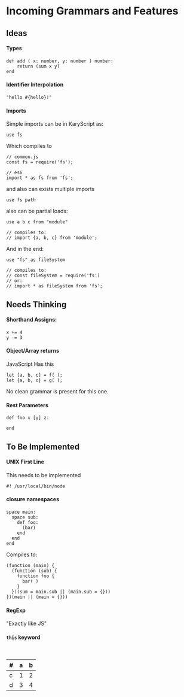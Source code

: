 
# Incoming Grammars and Features
## Ideas
#### Types
```
def add ( x: number, y: number ) number: 
    return (sum x y)
end
```

#### Identifier Interpolation

```
"hello #{hello}!"
```
#### Imports
Simple imports can be in KaryScript as:

```
use fs
```

Which compiles to

```
// common.js
const fs = require('fs');

// es6
import * as fs from 'fs';
```

and also can exists multiple imports

```
use fs path
```

also can be partial loads:

```
use a b c from "module"

// compiles to:
// import {a, b, c} from 'module';
```

And in the end:

```
use "fs" as fileSystem

// compiles to:
// const fileSystem = require('fs')
// or:
// import * as fileSystem from 'fs';
```

## Needs Thinking

#### Shorthand Assigns:

````
x += 4
y -= 3
````

#### Object/Array returns
JavaScript Has this

```
let [a, b, c] = f( );
let {a, b, c} = g( );
```

No clean grammar is present for this one.

#### Rest Parameters
```
def foo x [y] z:
	
end
```


## To Be Implemented 

#### UNIX First Line
This needs to be implemented

```
#! /usr/local/bin/node
```


#### closure namespaces

```
space main:
  space sub:
    def foo:
      (bar)
    end
  end
end
```

Compiles to:

```
(function (main) {
  (function (sub) {
    function foo {
      bar( )
    }
  })(sum = main.sub || (main.sub = {}))
})(main || (main = {}))
```

#### RegExp
"Exactly like JS"

#### `this` keyword





<br>

| # | a | b |
|---|---|---|
| c | 1 | 2 |
| d | 3 | 4 |